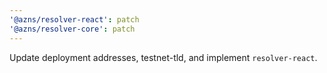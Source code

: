 ```yaml
---
'@azns/resolver-react': patch
'@azns/resolver-core': patch
---
```


Update deployment addresses, testnet-tld, and implement `resolver-react`.
